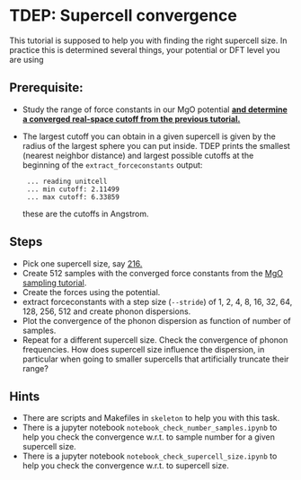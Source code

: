 TDEP: Supercell convergence
===

This tutorial is supposed to help you with finding the right supercell size. In practice this is determined several things, your potential or DFT level you are using

## Prerequisite:

- Study the range of force constants in our MgO potential [**and determine a converged real-space cutoff from the previous tutorial.**](../cutoff/README.md)

- The largest cutoff you can obtain in a given supercell is given by the radius of the largest sphere you can put inside. TDEP prints the smallest (nearest neighbor distance) and largest possible cutoffs at the beginning of the `extract_forceconstants` output:
  ```
   ... reading unitcell
   ... min cutoff: 2.11499
   ... max cutoff: 6.33859
  ```

  these are the cutoffs in Angstrom.

## Steps

- Pick one supercell size, say [216.](./n_0216)
- Create 512 samples with the converged force constants from the [MgO sampling tutorial](../../example_materials/MgO/README.md).
- Create the forces using the potential.
- extract forceconstants with a step size (`--stride`) of 1, 2, 4, 8, 16, 32, 64, 128, 256, 512 and create phonon dispersions.
- Plot the convergence of the phonon dispersion as function of number of samples.
- Repeat for a different supercell size. Check the convergence of phonon frequencies. How does supercell size influence the dispersion, in particular when going to smaller supercells that artificially truncate their range?

## Hints

- There are scripts and Makefiles in `skeleton` to help you with this task.
- There is a jupyter notebook `notebook_check_number_samples.ipynb` to help you check the convergence w.r.t. to sample number for a given supercell size.
- There is a jupyter notebook `notebook_check_supercell_size.ipynb` to help you check the convergence w.r.t. to supercell size.
